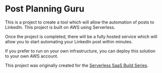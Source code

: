 # Post Planning Guru

This is a project to create a tool which will allow the automation of posts to LinkedIn. This project is built on AWS using Serverless.

Once the project is completed, there will be a fully hosted service which will allow you to start automating your LinkedIn post within minutes.

If you prefer to run on your own infrastructure, you can deploy this solution to your own AWS account.

This project was originally created for the [Serverless SaaS Build Series](https://youtube.com/playlist?list=PLmexTtcbIn_gpz9Sik3YmJ7sTEKe3NvxA).
